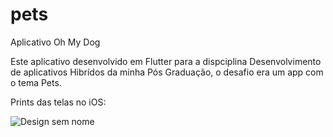 # pets

Aplicativo Oh My Dog

Este aplicativo desenvolvido em Flutter para a dispciplina Desenvolvimento de aplicativos Hibrídos da minha Pós Graduação, o desafio era um app com o tema Pets.

Prints das telas no iOS:

![Design sem nome](https://user-images.githubusercontent.com/48735842/234428108-05c65e22-15aa-4c09-9ab0-9f847c5e3bfb.png)
